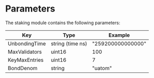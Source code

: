 <!--
order: 7
-->

# Parameters

The staking module contains the following parameters:

| Key           | Type             | Example           |
|---------------|------------------|-------------------|
| UnbondingTime | string (time ns) | "259200000000000" |
| MaxValidators | uint16           | 100               |
| KeyMaxEntries | uint16           | 7                 |
| BondDenom     | string           | "uatom"           |
